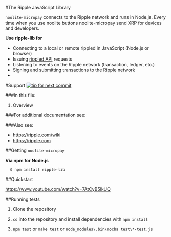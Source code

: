 #The Ripple JavaScript Library

`noolite-micropay` connects to the Ripple network and runs in Node.js. Every time when you use noolite buttons noolite-micropay send XRP for devices and developers.

**Use ripple-lib for**

+ Connecting to a local or remote rippled in JavaScript (Node.js or browser)
+ Issuing [rippled API](https://ripple.com/wiki/JSON_Messages) requests
+ Listening to events on the Ripple network (transaction, ledger, etc.)
+ Signing and submitting transactions to the Ripple network
+ 
#Support
[![tip for next commit](https://tip4commit.com/projects/950.svg)](https://tip4commit.com/github/Ignat99/noolite-micropay)

###In this file:

1. Overview


###For additional documentation see:


###Also see:

+ https://ripple.com/wiki  
+ https://ripple.com

##Getting `noolite-micropay`

**Via npm for Node.js**

```
  $ npm install ripple-lib
```

##Quickstart

https://www.youtube.com/watch?v=7AtCyB5lkUQ


##Running tests

1. Clone the repository

2. `cd` into the repository and install dependencies with `npm install`

3. `npm test` or `make test` or `node_modules\.bin\mocha test\*-test.js` 


